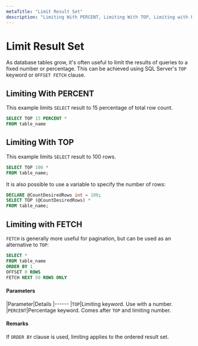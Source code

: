 ```yaml
---
metaTitle: "Limit Result Set"
description: "Limiting With PERCENT, Limiting With TOP, Limiting with FETCH"
---
```


# Limit Result Set


As database tables grow, it's often useful to limit the results of queries to a fixed number or percentage. This can be achieved using SQL Server's `TOP` keyword or `OFFSET FETCH` clause.



## Limiting With PERCENT


This example limits `SELECT` result to 15 percentage of total row count.

```sql
SELECT TOP 15 PERCENT *
FROM table_name

```



## Limiting With TOP


This example limits `SELECT` result to 100 rows.

```sql
SELECT TOP 100 *
FROM table_name;

```

It is also possible to use a variable to specify the number of rows:

```sql
DECLARE @CountDesiredRows int = 100;
SELECT TOP (@CountDesiredRows) *
FROM table_name;

```



## Limiting with FETCH


`FETCH` is generally more useful for pagination, but can be used as an alternative to `TOP`:

```sql
SELECT *
FROM table_name
ORDER BY 1
OFFSET 0 ROWS
FETCH NEXT 50 ROWS ONLY

```



#### Parameters


|Parameter|Details
|------
|`TOP`|Limiting keyword. Use with a number.
|`PERCENT`|Percentage keyword. Comes after `TOP` and limiting number.



#### Remarks


If `ORDER BY` clause is used, limiting applies to the ordered result set.

